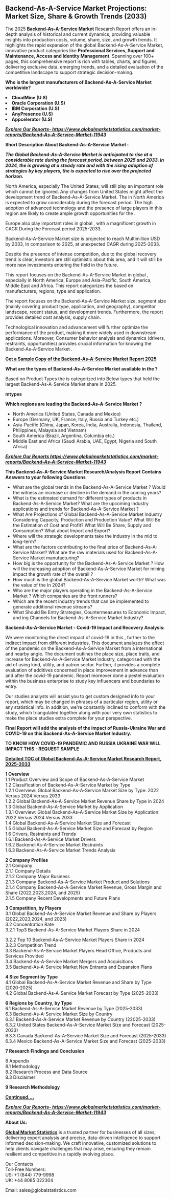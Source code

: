<h2>Backend-As-A-Service Market Projections: Market Size, Share & Growth Trends (2033)</h2><p>The 2025 <strong><a href="https://www.globalmarketstatistics.com/market-reports/Backend-As-A-Service-Market-11943">Backend-As-A-Service Market</a></strong> Research Report offers an in-depth analysis of historical and current dynamics, providing valuable insights into production costs, volume, share, size, and growth trends. It highlights the rapid expansion of the global Backend-As-A-Service Market, innovative product categories like <strong>Professional Services, Support and Maintenance, Access and Identity Management</strong>. Spanning over 100+ pages, this comprehensive report is rich with tables, charts, and figures, delivering exclusive data, emerging trends, and a detailed evaluation of the competitive landscape to support strategic decision-making.</p><p><strong>Who is the largest manufacturers of Backend-As-A-Service Market worldwide?</strong></p><p><strong><li>CloudMine (U.S)<li>Oracle Corporation (U.S)<li>IBM Corporation (U.S)<li>AnyPresence (U.S)<li>Appcelerator (U.S)</strong></p><p><strong><em><a href="https://www.globalmarketstatistics.com/market-reports/Backend-As-A-Service-Market-11943">Explore Our Reports-&nbsp;https://www.globalmarketstatistics.com/market-reports/Backend-As-A-Service-Market-11943</a></em></strong></p><p><strong>Short Description About Backend-As-A-Service Market :</strong></p><p><strong><em>The Global Backend-As-A-Service Market is anticipated to rise at a considerable rate during the forecast period, between 2025 and 2033. In 2024, the is growing at a steady rate and with the rising adoption of strategies by key players, the is expected to rise over the projected horizon.</em></strong></p><p>North America, especially The United States, will still play an important role which cannot be ignored. Any changes from United States might affect the development trend of Backend-As-A-Service Market. The in North America is expected to grow considerably during the forecast period. The high adoption of advanced technology and the presence of large players in this region are likely to create ample growth opportunities for the .</p><p>Europe also play important roles in global , with a magnificent growth in CAGR During the Forecast period 2025-2033.</p><p>Backend-As-A-Service Market size is projected to reach Multimillion USD by 2033, In comparison to 2025, at unexpected CAGR during 2025-2033.</p><p>Despite the presence of intense competition, due to the global recovery trend is clear, investors are still optimistic about this area, and it will still be more new investments entering the field in the future.</p><p>This report focuses on the Backend-As-A-Service Market in global , especially in North America, Europe and Asia-Pacific, South America, Middle East and Africa. This report categorizes the based on manufacturers, regions, type and application.</p><p>The report focuses on the Backend-As-A-Service Market size, segment size (mainly covering product type, application, and geography), competitor landscape, recent status, and development trends. Furthermore, the report provides detailed cost analysis, supply chain.</p><p>Technological innovation and advancement will further optimize the performance of the product, making it more widely used in downstream applications. Moreover, Consumer behavior analysis and dynamics (drivers, restraints, opportunities) provides crucial information for knowing the Backend-As-A-Service Market .</p><p><strong><a href="https://www.globalmarketstatistics.com/market-reports/Backend-As-A-Service-Market-11943">Get a Sample Copy of the Backend-As-A-Service Market Report 2025</a></strong></p><p><strong>What are the types of Backend-As-A-Service Market available in the ?</strong></p><p>Based on Product Types the is categorized into Below types that held the largest Backend-As-A-Service Market share in 2025.</p><p><strong>mtypes</strong></p><p><strong>Which regions are leading the Backend-As-A-Service Market ?</strong></p><ul><li>North America (United States, Canada and Mexico)</li><li>Europe (Germany, UK, France, Italy, Russia and Turkey etc.)</li><li>Asia-Pacific (China, Japan, Korea, India, Australia, Indonesia, Thailand, Philippines, Malaysia and Vietnam)</li><li>South America (Brazil, Argentina, Columbia etc.)</li><li>Middle East and Africa (Saudi Arabia, UAE, Egypt, Nigeria and South Africa)</li></ul><p><strong><em><a href="https://www.globalmarketstatistics.com/market-reports/Backend-As-A-Service-Market-11943">Explore Our Reports https://www.globalmarketstatistics.com/market-reports/Backend-As-A-Service-Market-11943</a></em></strong></p><p><strong>This Backend-As-A-Service Market Research/Analysis Report Contains Answers to your following Questions</strong></p><ul><li>What are the global trends in the Backend-As-A-Service Market ? Would the witness an increase or decline in the demand in the coming years?</li><li>What is the estimated demand for different types of products in Backend-As-A-Service Market? What are the upcoming industry applications and trends for Backend-As-A-Service Market ?</li><li>What Are Projections of Global Backend-As-A-Service Market Industry Considering Capacity, Production and Production Value? What Will Be the Estimation of Cost and Profit? What Will Be Share, Supply and Consumption? What about Import and Export?</li><li>Where will the strategic developments take the industry in the mid to long-term?</li><li>What are the factors contributing to the final price of Backend-As-A-Service Market? What are the raw materials used for Backend-As-A-Service Market manufacturing?</li><li>How big is the opportunity for the Backend-As-A-Service Market ? How will the increasing adoption of Backend-As-A-Service Market for mining impact the growth rate of the overall ?</li><li>How much is the global Backend-As-A-Service Market worth? What was the value of the In 2024?</li><li>Who are the major players operating in the Backend-As-A-Service Market ? Which companies are the front runners?</li><li>Which are the recent industry trends that can be implemented to generate additional revenue streams?</li><li>What Should Be Entry Strategies, Countermeasures to Economic Impact, and ing Channels for Backend-As-A-Service Market Industry?</li></ul><p><strong>Backend-As-A-Service Market - Covid-19 Impact and Recovery Analysis:</strong></p><p>We were monitoring the direct impact of covid-19 in this , further to the indirect impact from different industries. This document analyzes the effect of the pandemic on the Backend-As-A-Service Market from a international and nearby angle. The document outlines the place size, place traits, and increase for Backend-As-A-Service Market industry, categorised with the aid of using kind, utility, and patron sector. Further, it provides a complete evaluation of additives concerned in place improvement in advance than and after the covid-19 pandemic. Report moreover done a pestel evaluation within the business enterprise to study key influencers and boundaries to entry.</p><p>Our studies analysts will assist you to get custom designed info to your report, which may be changed in phrases of a particular region, utility or any statistical info. In addition, we're constantly inclined to conform with the study, which triangulated together along with your very own statistics to make the place studies extra complete for your perspective.</p><p><strong>Final Report will add the analysis of the impact of Russia-Ukraine War and COVID-19 on this Backend-As-A-Service Market Industry.</strong></p><p><strong>TO KNOW HOW COVID-19 PANDEMIC AND RUSSIA UKRAINE WAR WILL IMPACT THIS - REQUEST SAMPLE</strong></p><p><strong><a href="https://www.globalmarketstatistics.com/market-reports/Backend-As-A-Service-Market-11943">Detailed TOC of Global Backend-As-A-Service Market Research Report, 2025-2033</a></strong></p><p><strong>1 Overview</strong><br /> 1.1 Product Overview and Scope of Backend-As-A-Service Market<br /> 1.2 Classification of Backend-As-A-Service Market by Type<br /> 1.2.1 Overview: Global Backend-As-A-Service Market Size by Type: 2022 Versus 2024 Versus 2033<br /> 1.2.2 Global Backend-As-A-Service Market Revenue Share by Type in 2024<br /> 1.3 Global Backend-As-A-Service Market by Application<br /> 1.3.1 Overview: Global Backend-As-A-Service Market Size by Application: 2022&nbsp;Versus 2024 Versus 2033<br /> 1.4 Global Backend-As-A-Service Market Size and Forecast<br /> 1.5 Global Backend-As-A-Service Market Size and Forecast by Region<br /> 1.6 Drivers, Restraints and Trends<br /> 1.6.1 Backend-As-A-Service Market Drivers<br /> 1.6.2 Backend-As-A-Service Market Restraints<br /> 1.6.3 Backend-As-A-Service Market Trends Analysis</p><p><strong>2 Company Profiles</strong><br /> 2.1 Company<br /> 2.1.1 Company Details<br /> 2.1.2 Company Major Business<br /> 2.1.3 Company Backend-As-A-Service Market Product and Solutions<br /> 2.1.4 Company Backend-As-A-Service Market Revenue, Gross Margin and Share (2022,2023,2024, and 2025)<br /> 2.1.5 Company Recent Developments and Future Plans</p><p><strong>3 Competition, by Players</strong><br /> 3.1 Global Backend-As-A-Service Market Revenue and Share by Players (2022,2023,2024, and 2025)<br /> 3.2 Concentration Rate<br /> 3.2.1 Top3 Backend-As-A-Service Market Players Share in 2024</p><p>3.2.2 Top 10 Backend-As-A-Service Market Players Share in 2024<br /> 3.2.3 Competition Trend<br /> 3.3 Backend-As-A-Service Market Players Head Office, Products and Services Provided<br /> 3.4 Backend-As-A-Service Market Mergers and Acquisitions<br /> 3.5 Backend-As-A-Service Market New Entrants and Expansion Plans</p><p><strong>4 Size Segment by Type</strong><br /> 4.1 Global Backend-As-A-Service Market Revenue and Share by Type (2020-2025)<br /> 4.2 Global Backend-As-A-Service Market Forecast by Type (2025-2033)</p><p><strong>6 Regions by Country, by Type</strong><br /> 6.1 Backend-As-A-Service Market Revenue by Type (2025-2033)<br /> 6.3 Backend-As-A-Service Market Size by Country<br /> 6.3.1 Backend-As-A-Service Market Revenue by Country (22025-2033)<br /> 6.3.2 United States Backend-As-A-Service Market Size and Forecast (2025-2033)<br /> 6.3.3 Canada Backend-As-A-Service Market Size and Forecast (2025-2033)<br /> 6.3.4 Mexico Backend-As-A-Service Market Size and Forecast (2025-2033)</p><p><strong>7 Research Findings and Conclusion</strong></p><p>8 Appendix<br /> 8.1 Methodology<br /> 8.2 Research Process and Data Source<br /> 8.3 Disclaimer</p><p><strong>9 Research Methodology</strong></p><p><strong><a href="https://www.globalmarketstatistics.com/market-reports/Backend-As-A-Service-Market-11943">Continued&hellip;.</a></strong></p><p><strong><em><a href="https://www.globalmarketstatistics.com/market-reports/Backend-As-A-Service-Market-11943">Explore Our Reports-&nbsp;https://www.globalmarketstatistics.com/market-reports/Backend-As-A-Service-Market-11943</a></em></strong></p><p><strong>About Us:</strong></p><p><strong><a href="https://www.globalmarketstatistics.com/">Global Market Statistics</a></strong> is a trusted partner for businesses of all sizes, delivering expert analysis and precise, data-driven intelligence to support informed decision-making. We craft innovative, customized solutions to help clients navigate challenges that may arise, ensuring they remain resilient and competitive in a rapidly evolving place.</p><p>Our Contacts<br /> Toll-Free Numbers:<br /> US: +1 (844) 779-9998<br /> UK: +44 8085 022304</p><p>Email: sales@globalstatistics.com</p>
